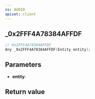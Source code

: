 ```yaml
---
ns: AUDIO
apiset: client
---
```

## _0x2FFF4A78384AFFDF

```c
// 0x2FFF4A78384AFFDF
Any _0x2FFF4A78384AFFDF(Entity entity);
```


## Parameters
* **entity**:

## Return value

